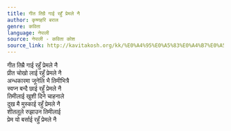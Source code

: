 ```yaml
---
title: गीत तिम्रै गाई रहुँ प्रेमले नै
author: कृष्णहरि बराल
genre: कविता
language: नेपाली
source: नेपाली - कविता कोश
source_link: http://kavitakosh.org/kk/%E0%A4%95%E0%A5%83%E0%A4%B7%E0%A5%8D%E0%A4%A3%E0%A4%B9%E0%A4%B0%E0%A4%BF_%E0%A4%AC%E0%A4%B0%E0%A4%BE%E0%A4%B2
---
```


गीत तिम्रै गाई रहुँ प्रेमले नै  
प्रीत चोखो लाई रहुँ प्रेमले नै  
अन्धकारमा जूनेलि भै तिमीभित्रै  
स्वप्न बन्दै छाई रहुँ प्रेमले नै  
तिमीलाई खुशी दिने चाहनाले  
दुख मै मुस्काई रहुँ प्रेमले नै  
शीतलूले रुझाउन तिमीलाई  
प्रेम यो बर्साई रहुँ प्रेमले नै

